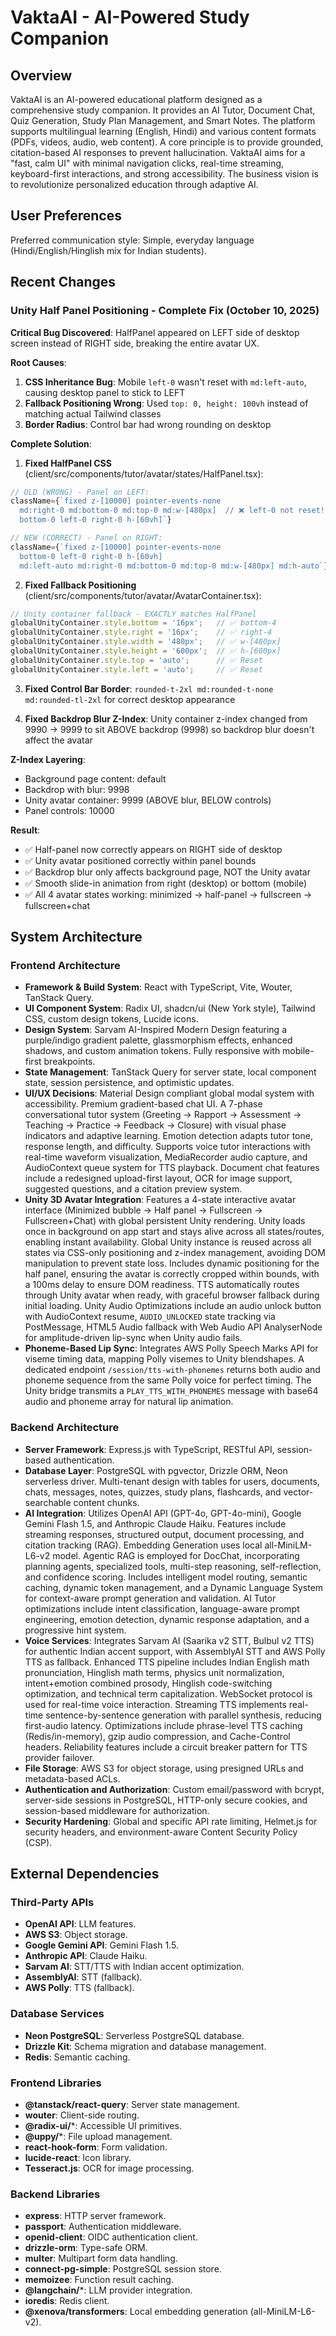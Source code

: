 # VaktaAI - AI-Powered Study Companion

## Overview
VaktaAI is an AI-powered educational platform designed as a comprehensive study companion. It provides an AI Tutor, Document Chat, Quiz Generation, Study Plan Management, and Smart Notes. The platform supports multilingual learning (English, Hindi) and various content formats (PDFs, videos, audio, web content). A core principle is to provide grounded, citation-based AI responses to prevent hallucination. VaktaAI aims for a "fast, calm UI" with minimal navigation clicks, real-time streaming, keyboard-first interactions, and strong accessibility. The business vision is to revolutionize personalized education through adaptive AI.

## User Preferences
Preferred communication style: Simple, everyday language (Hindi/English/Hinglish mix for Indian students).

## Recent Changes

### Unity Half Panel Positioning - Complete Fix (October 10, 2025)

**Critical Bug Discovered**: HalfPanel appeared on LEFT side of desktop screen instead of RIGHT side, breaking the entire avatar UX.

**Root Causes**:
1. **CSS Inheritance Bug**: Mobile `left-0` wasn't reset with `md:left-auto`, causing desktop panel to stick to LEFT
2. **Fallback Positioning Wrong**: Used `top: 0, height: 100vh` instead of matching actual Tailwind classes
3. **Border Radius**: Control bar had wrong rounding on desktop

**Complete Solution**:

1. **Fixed HalfPanel CSS** (client/src/components/tutor/avatar/states/HalfPanel.tsx):
```typescript
// OLD (WRONG) - Panel on LEFT:
className={`fixed z-[10000] pointer-events-none
  md:right-0 md:bottom-0 md:top-0 md:w-[480px]  // ❌ left-0 not reset!
  bottom-0 left-0 right-0 h-[60vh]`}

// NEW (CORRECT) - Panel on RIGHT:
className={`fixed z-[10000] pointer-events-none
  bottom-0 left-0 right-0 h-[60vh]
  md:left-auto md:right-0 md:bottom-0 md:top-0 md:w-[480px] md:h-auto`}  // ✅ Reset left!
```

2. **Fixed Fallback Positioning** (client/src/components/tutor/avatar/AvatarContainer.tsx):
```typescript
// Unity container fallback - EXACTLY matches HalfPanel
globalUnityContainer.style.bottom = '16px';   // ✅ bottom-4
globalUnityContainer.style.right = '16px';    // ✅ right-4
globalUnityContainer.style.width = '480px';   // ✅ w-[480px]
globalUnityContainer.style.height = '600px';  // ✅ h-[600px]
globalUnityContainer.style.top = 'auto';      // ✅ Reset
globalUnityContainer.style.left = 'auto';     // ✅ Reset
```

3. **Fixed Control Bar Border**: `rounded-t-2xl md:rounded-t-none md:rounded-tl-2xl` for correct desktop appearance

4. **Fixed Backdrop Blur Z-Index**: Unity container z-index changed from 9990 → 9999 to sit ABOVE backdrop (9998) so backdrop blur doesn't affect the avatar

**Z-Index Layering**:
- Background page content: default
- Backdrop with blur: 9998
- Unity avatar container: 9999 (ABOVE blur, BELOW controls)
- Panel controls: 10000

**Result**: 
- ✅ Half-panel now correctly appears on RIGHT side of desktop
- ✅ Unity avatar positioned correctly within panel bounds
- ✅ Backdrop blur only affects background page, NOT the Unity avatar
- ✅ Smooth slide-in animation from right (desktop) or bottom (mobile)
- ✅ All 4 avatar states working: minimized → half-panel → fullscreen → fullscreen+chat

## System Architecture

### Frontend Architecture
*   **Framework & Build System**: React with TypeScript, Vite, Wouter, TanStack Query.
*   **UI Component System**: Radix UI, shadcn/ui (New York style), Tailwind CSS, custom design tokens, Lucide icons.
*   **Design System**: Sarvam AI-Inspired Modern Design featuring a purple/indigo gradient palette, glassmorphism effects, enhanced shadows, and custom animation tokens. Fully responsive with mobile-first breakpoints.
*   **State Management**: TanStack Query for server state, local component state, session persistence, and optimistic updates.
*   **UI/UX Decisions**: Material Design compliant global modal system with accessibility. Premium gradient-based chat UI. A 7-phase conversational tutor system (Greeting → Rapport → Assessment → Teaching → Practice → Feedback → Closure) with visual phase indicators and adaptive learning. Emotion detection adapts tutor tone, response length, and difficulty. Supports voice tutor interactions with real-time waveform visualization, MediaRecorder audio capture, and AudioContext queue system for TTS playback. Document chat features include a redesigned upload-first layout, OCR for image support, suggested questions, and a citation preview system.
*   **Unity 3D Avatar Integration**: Features a 4-state interactive avatar interface (Minimized bubble → Half panel → Fullscreen → Fullscreen+Chat) with global persistent Unity rendering. Unity loads once in background on app start and stays alive across all states/routes, enabling instant availability. Global Unity instance is reused across all states via CSS-only positioning and z-index management, avoiding DOM manipulation to prevent state loss. Includes dynamic positioning for the half panel, ensuring the avatar is correctly cropped within bounds, with a 100ms delay to ensure DOM readiness. TTS automatically routes through Unity avatar when ready, with graceful browser fallback during initial loading. Unity Audio Optimizations include an audio unlock button with AudioContext resume, `AUDIO_UNLOCKED` state tracking via PostMessage, HTML5 Audio fallback with Web Audio API AnalyserNode for amplitude-driven lip-sync when Unity audio fails.
*   **Phoneme-Based Lip Sync**: Integrates AWS Polly Speech Marks API for viseme timing data, mapping Polly visemes to Unity blendshapes. A dedicated endpoint `/session/tts-with-phonemes` returns both audio and phoneme sequence from the same Polly voice for perfect timing. The Unity bridge transmits a `PLAY_TTS_WITH_PHONEMES` message with base64 audio and phoneme array for natural lip animation.

### Backend Architecture
*   **Server Framework**: Express.js with TypeScript, RESTful API, session-based authentication.
*   **Database Layer**: PostgreSQL with pgvector, Drizzle ORM, Neon serverless driver. Multi-tenant design with tables for users, documents, chats, messages, notes, quizzes, study plans, flashcards, and vector-searchable content chunks.
*   **AI Integration**: Utilizes OpenAI API (GPT-4o, GPT-4o-mini), Google Gemini Flash 1.5, and Anthropic Claude Haiku. Features include streaming responses, structured output, document processing, and citation tracking (RAG). Embedding Generation uses local all-MiniLM-L6-v2 model. Agentic RAG is employed for DocChat, incorporating planning agents, specialized tools, multi-step reasoning, self-reflection, and confidence scoring. Includes intelligent model routing, semantic caching, dynamic token management, and a Dynamic Language System for context-aware prompt generation and validation. AI Tutor optimizations include intent classification, language-aware prompt engineering, emotion detection, dynamic response adaptation, and a progressive hint system.
*   **Voice Services**: Integrates Sarvam AI (Saarika v2 STT, Bulbul v2 TTS) for authentic Indian accent support, with AssemblyAI STT and AWS Polly TTS as fallback. Enhanced TTS pipeline includes Indian English math pronunciation, Hinglish math terms, physics unit normalization, intent+emotion combined prosody, Hinglish code-switching optimization, and technical term capitalization. WebSocket protocol is used for real-time voice interaction. Streaming TTS implements real-time sentence-by-sentence generation with parallel synthesis, reducing first-audio latency. Optimizations include phrase-level TTS caching (Redis/in-memory), gzip audio compression, and Cache-Control headers. Reliability features include a circuit breaker pattern for TTS provider failover.
*   **File Storage**: AWS S3 for object storage, using presigned URLs and metadata-based ACLs.
*   **Authentication and Authorization**: Custom email/password with bcrypt, server-side sessions in PostgreSQL, HTTP-only secure cookies, and session-based middleware for authorization.
*   **Security Hardening**: Global and specific API rate limiting, Helmet.js for security headers, and environment-aware Content Security Policy (CSP).

## External Dependencies

### Third-Party APIs
*   **OpenAI API**: LLM features.
*   **AWS S3**: Object storage.
*   **Google Gemini API**: Gemini Flash 1.5.
*   **Anthropic API**: Claude Haiku.
*   **Sarvam AI**: STT/TTS with Indian accent optimization.
*   **AssemblyAI**: STT (fallback).
*   **AWS Polly**: TTS (fallback).

### Database Services
*   **Neon PostgreSQL**: Serverless PostgreSQL database.
*   **Drizzle Kit**: Schema migration and database management.
*   **Redis**: Semantic caching.

### Frontend Libraries
*   **@tanstack/react-query**: Server state management.
*   **wouter**: Client-side routing.
*   **@radix-ui/***: Accessible UI primitives.
*   **@uppy/***: File upload management.
*   **react-hook-form**: Form validation.
*   **lucide-react**: Icon library.
*   **Tesseract.js**: OCR for image processing.

### Backend Libraries
*   **express**: HTTP server framework.
*   **passport**: Authentication middleware.
*   **openid-client**: OIDC authentication client.
*   **drizzle-orm**: Type-safe ORM.
*   **multer**: Multipart form data handling.
*   **connect-pg-simple**: PostgreSQL session store.
*   **memoizee**: Function result caching.
*   **@langchain/***: LLM provider integration.
*   **ioredis**: Redis client.
*   **@xenova/transformers**: Local embedding generation (all-MiniLM-L6-v2).